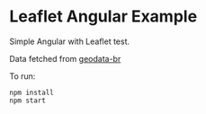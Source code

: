 # Leaflet Angular Example

Simple Angular with Leaflet test. 

Data fetched from [geodata-br](https://github.com/tbrugz/geodata-br)

To run: 
```
npm install
npm start
```
